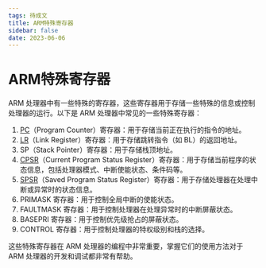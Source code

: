 ```yaml
---
tags: 待成文
title: ARM特殊寄存器
sidebar: false
date: 2023-06-06
---
```

# ARM特殊寄存器

ARM 处理器中有一些特殊的寄存器，这些寄存器用于存储一些特殊的信息或控制处理器的运行。以下是 ARM 处理器中常见的一些特殊寄存器：

1. [PC](PC寄存器.md)（Program Counter）寄存器：用于存储当前正在执行的指令的地址。
2. [LR](LR寄存器.md)（Link Register）寄存器：用于存储跳转指令（如 BL）的返回地址。
3. SP（Stack Pointer）寄存器：用于存储栈顶地址。
4. [CPSR](CPSR寄存器.md)（Current Program Status Register）寄存器：用于存储当前程序的状态信息，包括处理器模式、中断使能状态、条件码等。
5. [SPSR](SPSR寄存器.md)（Saved Program Status Register）寄存器：用于存储处理器在处理中断或异常时的状态信息。
6. PRIMASK 寄存器：用于控制全局中断的使能状态。
7. FAULTMASK 寄存器：用于控制处理器在处理异常时的中断屏蔽状态。
8. BASEPRI 寄存器：用于控制优先级抢占的屏蔽状态。
9. CONTROL 寄存器：用于控制处理器的特权级别和栈的选择。

这些特殊寄存器在 ARM 处理器的编程中非常重要，掌握它们的使用方法对于 ARM 处理器的开发和调试都非常有帮助。